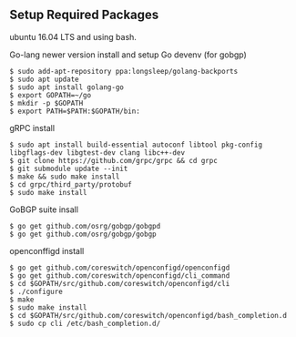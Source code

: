 
## Setup Required Packages

ubuntu 16.04 LTS and using bash.

Go-lang newer version install and setup Go devenv (for gobgp)
```
$ sudo add-apt-repository ppa:longsleep/golang-backports
$ sudo apt update
$ sudo apt install golang-go
$ export GOPATH=~/go
$ mkdir -p $GOPATH
$ export PATH=$PATH:$GOPATH/bin:
```

gRPC install
```
$ sudo apt install build-essential autoconf libtool pkg-config libgflags-dev libgtest-dev clang libc++-dev
$ git clone https://github.com/grpc/grpc && cd grpc
$ git submodule update --init
$ make && sudo make install
$ cd grpc/third_party/protobuf
$ sudo make install
```

GoBGP suite insall
```
$ go get github.com/osrg/gobgp/gobgpd
$ go get github.com/osrg/gobgp/gobgp
```

openconffigd install
```
$ go get github.com/coreswitch/openconfigd/openconfigd
$ go get github.com/coreswitch/openconfigd/cli_command
$ cd $GOPATH/src/github.com/coreswitch/openconfigd/cli
$ ./configure
$ make
$ sudo make install
$ cd $GOPATH/src/github.com/coreswitch/openconfigd/bash_completion.d
$ sudo cp cli /etc/bash_completion.d/
```


